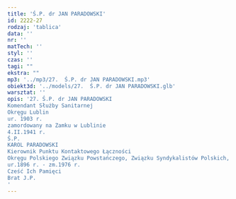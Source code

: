 ```yaml
---
title: 'Ś.P. dr JAN PARADOWSKI'
id: 2222-27
rodzaj: 'tablica'
data: ''
nr: ''
matTech: ''
styl: ''
czas: ''
tagi: ""
ekstra: ""
mp3: '../mp3/27.  Ś.P. dr JAN PARADOWSKI.mp3'
obiekt3d: '../models/27.  Ś.P. dr JAN PARADOWSKI.glb'
warsztat: ''
opis: '27. Ś.P. dr JAN PARADOWSKI
Komendant Służby Sanitarnej
Okręgu Lublin
ur. 1903 r.
zamordowany na Zamku w Lublinie
4.II.1941 r.
Ś.P.
KAROL PARADOWSKI
Kierownik Punktu Kontaktowego Łączności
Okręgu Polskiego Związku Powstańczego, Związku Syndykalistów Polskich, Związku Walki Zbrojnej, Armii Krajowej
ur.1896 r. - zm.1976 r.
Cześć Ich Pamięci
Brat J.P. 
'
---
```


